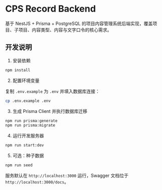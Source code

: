 # CPS Record Backend

基于 NestJS + Prisma + PostgreSQL 的项目内容管理系统后端实现，覆盖项目、子项目、内容类型、内容与文字口令的核心需求。

## 开发说明

1. 安装依赖

```bash
npm install
```

2. 配置环境变量

复制 `.env.example` 为 `.env` 并填入数据库连接：

```bash
cp .env.example .env
```

3. 生成 Prisma Client 并执行数据库迁移

```bash
npm run prisma:generate
npm run prisma:migrate
```

4. 运行开发服务器

```bash
npm run start:dev
```

5. 可选：种子数据

```bash
npm run seed
```

服务默认在 `http://localhost:3000` 运行，Swagger 文档位于 `http://localhost:3000/docs`。
